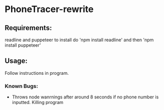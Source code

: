 # PhoneTracer-rewrite

## Requirements: 
readline and puppeteer
to install do 'npm install readline' and then 'npm install puppeteer'

## Usage:
Follow instructions in program.



### Known Bugs:
* Throws node wanrnings after around 8 seconds if no phone number is inputted. Killing program
